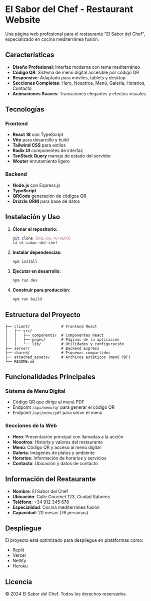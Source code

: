# El Sabor del Chef - Restaurant Website

Una página web profesional para el restaurante "El Sabor del Chef", especializado en cocina mediterránea fusión.

## Características

- **Diseño Profesional**: Interfaz moderna con tema mediterráneo
- **Código QR**: Sistema de menú digital accesible por código QR
- **Responsive**: Adaptado para móviles, tablets y desktop
- **Secciones Completas**: Hero, Nosotros, Menú, Galería, Horarios, Contacto
- **Animaciones Suaves**: Transiciones elegantes y efectos visuales

## Tecnologías

### Frontend
- **React 18** con TypeScript
- **Vite** para desarrollo y build
- **Tailwind CSS** para estilos
- **Radix UI** componentes de interfaz
- **TanStack Query** manejo de estado del servidor
- **Wouter** enrutamiento ligero

### Backend
- **Node.js** con Express.js
- **TypeScript** 
- **QRCode** generación de códigos QR
- **Drizzle ORM** para base de datos

## Instalación y Uso

1. **Clonar el repositorio:**
   ```bash
   git clone [URL-DE-TU-REPO]
   cd el-sabor-del-chef
   ```

2. **Instalar dependencias:**
   ```bash
   npm install
   ```

3. **Ejecutar en desarrollo:**
   ```bash
   npm run dev
   ```

4. **Construir para producción:**
   ```bash
   npm run build
   ```

## Estructura del Proyecto

```
├── client/              # Frontend React
│   ├── src/
│   │   ├── components/  # Componentes React
│   │   ├── pages/       # Páginas de la aplicación
│   │   └── lib/         # Utilidades y configuración
├── server/              # Backend Express
├── shared/              # Esquemas compartidos
├── attached_assets/     # Archivos estáticos (menú PDF)
└── README.md
```

## Funcionalidades Principales

### Sistema de Menu Digital
- Código QR que dirige al menú PDF
- Endpoint `/api/menu/qr` para generar el código QR
- Endpoint `/api/menu/pdf` para servir el menú

### Secciones de la Web
- **Hero**: Presentación principal con llamadas a la acción
- **Nosotros**: Historia y valores del restaurante
- **Menú**: Código QR y acceso al menú digital
- **Galería**: Imágenes de platos y ambiente
- **Horarios**: Información de horarios y servicios
- **Contacto**: Ubicación y datos de contacto

## Información del Restaurante

- **Nombre**: El Sabor del Chef
- **Ubicación**: Calle Gourmet 123, Ciudad Sabores
- **Teléfono**: +34 912 345 678
- **Especialidad**: Cocina mediterránea fusión
- **Capacidad**: 20 mesas (76 personas)

## Despliegue

El proyecto está optimizado para despliegue en plataformas como:
- Replit
- Vercel
- Netlify
- Heroku

## Licencia

© 2024 El Sabor del Chef. Todos los derechos reservados.